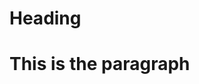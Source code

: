 <html>
<Head>
  
 </head>
 <body>
  <h1>Heading<h1> 
  <p>This is the paragraph</p>
 </body>
</html>
